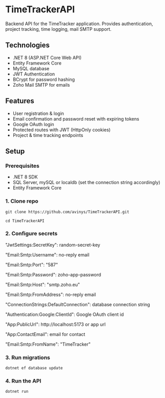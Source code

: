 # TimeTrackerAPI

Backend API for the TimeTracker application.
Provides authentication, project tracking, time logging, mail SMTP support.

## Technologies
- .NET 8 (ASP.NET Core Web API)
- Entity Framework Core
- MySQL database
- JWT Authentication
- BCrypt for password hashing
- Zoho Mail SMTP for emails

## Features
- User registration & login
- Email confirmation and password reset with expiring tokens
- Google OAuth login
- Protected routes with JWT (HttpOnly cookies)
- Project & time tracking endpoints

## Setup

### Prerequisites
- .NET 8 SDK
- SQL Server, mySQL or localdb (set the connection string accordingly)
- Entity Framework Core

### 1. Clone repo
`git clone https://github.com/avinys/TimeTrackerAPI.git`

`cd TimeTrackerAPI`

### 2. Configure secrets

"JwtSettings:SecretKey": random-secret-key

"Email:Smtp:Username": no-reply email

"Email:Smtp:Port": "587"

"Email:Smtp:Password": zoho-app-password

"Email:Smtp:Host": "smtp.zoho.eu"

"Email:Smtp:FromAddress": no-reply email

"ConnectionStrings:DefaultConnection": database connection string

"Authentication:Google:ClientId": Google OAuth client id

"App:PublicUrl": http://localhost:5173 or app url

"App:ContactEmail": email for contact

"Email:Smtp:FromName": "TimeTracker"

### 3. Run migrations
`dotnet ef database update`

### 4. Run the API
`dotnet run`

